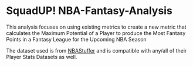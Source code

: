 # SquadUP! NBA-Fantasy-Analysis

This analysis focuses on using existing metrics to create a new metric that calculates the Maximum Potential of a Player to produce the Most Fantasy Points in a Fantasy League for the Upcoming NBA Season

The dataset used is from [NBAStuffer](https://www.nbastuffer.com/) and is compatible with any/all of their Player Stats Datasets as well.
